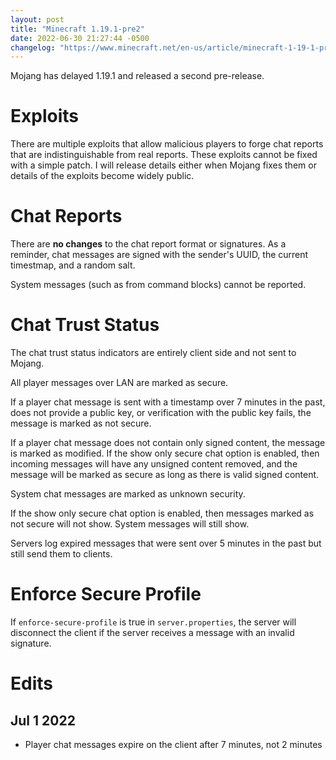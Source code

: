 ```yaml
---
layout: post
title: "Minecraft 1.19.1-pre2"
date: 2022-06-30 21:27:44 -0500
changelog: "https://www.minecraft.net/en-us/article/minecraft-1-19-1-pre-release-2"
---
```


Mojang has delayed 1.19.1 and released a second pre-release.

# Exploits

There are multiple exploits that allow malicious players to forge chat reports that are indistinguishable from real reports. These exploits cannot be fixed with a simple patch. I will release details either when Mojang fixes them or details of the exploits become widely public.

# Chat Reports

There are **no changes** to the chat report format or signatures. As a reminder, chat messages are signed with the sender's UUID, the current timestmap, and a random salt.

System messages (such as from command blocks) cannot be reported.

# Chat Trust Status

The chat trust status indicators are entirely client side and not sent to Mojang.

All player messages over LAN are marked as secure.

If a player chat message is sent with a timestamp over 7 minutes in the past, does not provide a public key, or verification with the public key fails, the message is marked as not secure.

If a player chat message does not contain only signed content, the message is marked as modified. If the show only secure chat option is enabled, then incoming messages will have any unsigned content removed, and the message will be marked as secure as long as there is valid signed content.

System chat messages are marked as unknown security.

If the show only secure chat option is enabled, then messages marked as not secure will not show. System messages will still show.

Servers log expired messages that were sent over 5 minutes in the past but still send them to clients.

# Enforce Secure Profile

If `enforce-secure-profile` is true in `server.properties`, the server will disconnect the client if the server receives a message with an invalid signature.

# Edits

## Jul 1 2022

- Player chat messages expire on the client after 7 minutes, not 2 minutes

